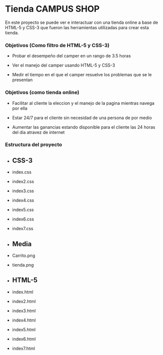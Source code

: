 # Tienda CAMPUS SHOP
En este proyecto se puede ver e interactuar con una tienda online a base de HTML-5 y CSS-3 que fueron las herramientas utilizadas para crear esta tienda.

### Objetivos (Como filtro de HTML-5 y CSS-3)
- Probar el desempeño del camper en un rango de 3.5 horas

- Ver el manejo del camper usando HTML-5 y CSS-3

- Medir el tiempo en el que el camper resuelve los problemas que se le presentan

### Objetivos (como tienda online)
- Facilitar al cliente la eleccion y el manejo de la pagina mientras navega por ella

- Estar 24/7 para el cliente sin necesidad de una persona de por medio
- Aumentar las ganancias estando disponible para el cliente las 24 horas del dia atravez de internet

### Estructura del proyecto

 - ## CSS-3
 
 - index.css
 - index2.css
 - index3.css
 - index4.css
 - index5.css
 - index6.css 
 - index7.css

 - ## Media
 - Carrito.png
 - tienda.png

 - ## HTML-5
 - index.html
 - index2.html
 - index3.html
 - index4.html
 - index5.html
 - index6.html
 - index7.html